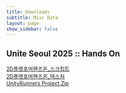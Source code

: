 ```yaml
---
title: Downloads
subtitle: Misc Data
layout: page
show_sidebar: false
---
```

## Unite Seoul 2025 :: Hands On <br/>
[2D플랫포머핸즈온_스크립트](https://github.com/beatchoi/beatchoi.github.io/raw/refs/heads/master/Files/2D%ED%94%8C%EB%9E%AB%ED%8F%AC%EB%A8%B8%ED%95%B8%EC%A6%88%EC%98%A8_%EC%8A%A4%ED%81%AC%EB%A6%BD%ED%8A%B8.zip)<br/>
[2D플랫포머핸즈온_텍스처](https://github.com/beatchoi/beatchoi.github.io/raw/refs/heads/master/Files/2D%ED%94%8C%EB%9E%AB%ED%8F%AC%EB%A8%B8%ED%95%B8%EC%A6%88%EC%98%A8%EC%9E%90%EB%A3%8C.zip)<br/>
[UnityRunners Project Zip](https://drive.google.com/file/d/1caGRczdBzSu2VDUT-KUg8PXPf-C1Y0iQ/view?usp=sharing)<br/>



